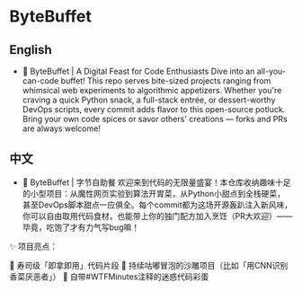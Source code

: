 # ByteBuffet
## English
- 📂 ByteBuffet | A Digital Feast for Code Enthusiasts
Dive into an all-you-can-code buffet! This repo serves bite-sized projects ranging from whimsical web experiments to algorithmic appetizers. Whether you're craving a quick Python snack, a full-stack entrée, or dessert-worthy DevOps scripts, every commit adds flavor to this open-source potluck. Bring your own code spices or savor others' creations — forks and PRs are always welcome!

## 中文
- 📂 ByteBuffet | 字节自助餐
欢迎来到代码的无限量盛宴！本仓库收纳趣味十足的小型项目：从魔性网页实验到算法开胃菜，从Python小甜点到全栈硬菜，甚至DevOps脚本甜点一应俱全。每个commit都为这场开源轰趴注入新风味，你可以自由取用代码食材，也能带上你的独门配方加入烹饪（PR大欢迎）——毕竟，吃饱了才有力气写bug嘛！

✨ 项目亮点：

🍣 寿司级「即拿即用」代码片段
🍲 持续咕嘟冒泡的沙雕项目（比如「用CNN识别香菜厌恶者」）
🧂 自带#WTFMinutes注释的迷惑代码彩蛋
